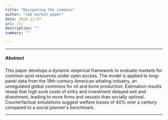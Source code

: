 ```yaml
---
title: "Navigating the commons"
author: "Job market paper"
date: 2024-11-07
url: /1/
description: ""
summary: ""

---
```


---

##### Abstract

This paper develops a dynamic empirical framework to evaluate markets for common-pool resources under open access. The model is applied to long-panel data from the 19th-century American whaling industry, an unregulated global commons for oil and bone production. Estimation results reveal that high sunk costs of entry and investment delayed exit and divestment, leading to more firms and vessels than socially optimal. Counterfactual simulations suggest welfare losses of 40% over a century compared to a social planner's benchmark.

---
